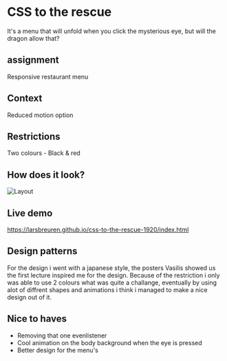 # CSS to the rescue #
It's a menu that will unfold when you click the mysterious eye, but will the dragon allow that?

## assignment ##
 Responsive restaurant menu

## Context ##
 Reduced motion option
 
 ## Restrictions ##
   Two colours - Black & red
   
   ## How does it look? ##
![Layout](https://user-images.githubusercontent.com/43336468/75543594-79f97180-5a22-11ea-92b6-5a3942cfa39e.png)

## Live demo ##
https://larsbreuren.github.io/css-to-the-rescue-1920/index.html

## Design patterns ##
For the design i went with a japanese style, the posters Vasilis showed us the first lecture inspired me for the design.
Because of the restriction i only was able to use 2 colours what was quite a challange, eventually by using alot of diffrent shapes and animations i think i managed to make a nice design out of it.

## Nice to haves ##
* Removing that one evenlistener
* Cool animation on the body background when the eye is pressed 
* Better design for the menu's






